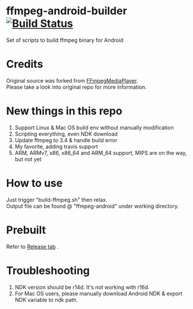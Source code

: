 # ffmpeg-android-builder [![Build Status](https://travis-ci.org/trongvu/ffmpeg-android-builder.svg?branch=master)](https://travis-ci.org/trongvu/ffmpeg-android-builder)
Set of scripts to build ffmpeg binary for Android
# Credits
Original source was forked from [FFmpegMediaPlayer](https://github.com/wseemann/FFmpegMediaPlayer).  
Please take a look into original repo for more information.  
# New things in this repo
1. Support Linux & Mac OS build env without manually modification  
2. Scripting everything, even NDK download  
3. Update ffmpeg to 3.4 & handle build error  
4. My favorite, adding travis support  
5. ARM, ARMv7, x86, x86_64 and ARM_64 support, MIPS are on the way, but not yet  
# How to use
Just trigger "build-ffmpeg.sh" then relax.  
Output file can be found @ "ffmpeg-android" under working directory.
# Prebuilt
Refer to [Release tab](https://github.com/trongvu/ffmpeg-android-builder/releases/) . 
# Troubleshooting
1. NDK version should be r14d. It's not working with r16d.  
2. For Mac OS users, please manually download Android NDK & export NDK variable to ndk path.

